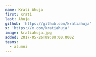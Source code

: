 ```yaml
---
name: Krati Ahuja
first: Krati
last: Ahuja
github: 'https://github.com/kratiahuja'
x: 'https://x.com/kratiahuja'
image: kratiahuja.jpg
added: 2017-05-26T09:00:00.000Z
teams:
  - alumni
---
```

